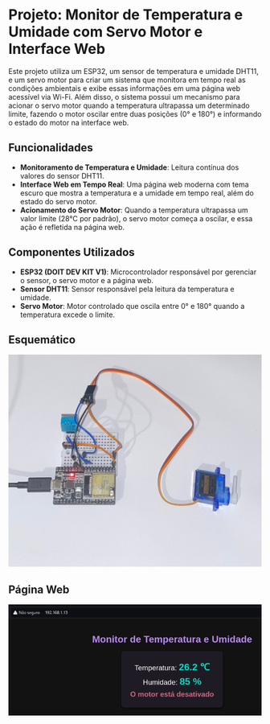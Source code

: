 # Projeto: Monitor de Temperatura e Umidade com Servo Motor e Interface Web

Este projeto utiliza um ESP32, um sensor de temperatura e umidade DHT11, e um servo motor para criar um sistema que monitora em tempo real as condições ambientais e exibe essas informações em uma página web acessível via Wi-Fi. Além disso, o sistema possui um mecanismo para acionar o servo motor quando a temperatura ultrapassa um determinado limite, fazendo o motor oscilar entre duas posições (0° e 180°) e informando o estado do motor na interface web.

## Funcionalidades
- **Monitoramento de Temperatura e Umidade**: Leitura contínua dos valores do sensor DHT11.
- **Interface Web em Tempo Real**: Uma página web moderna com tema escuro que mostra a temperatura e a umidade em tempo real, além do estado do servo motor.
- **Acionamento do Servo Motor**: Quando a temperatura ultrapassa um valor limite (28°C por padrão), o servo motor começa a oscilar, e essa ação é refletida na página web.

## Componentes Utilizados
- **ESP32 (DOIT DEV KIT V1)**: Microcontrolador responsável por gerenciar o sensor, o servo motor e a página web.
- **Sensor DHT11**: Sensor responsável pela leitura da temperatura e umidade.
- **Servo Motor**: Motor controlado que oscila entre 0° e 180° quando a temperatura excede o limite.

## Esquemático

![Esquemático do Circuito](assets/img1.jpeg)

## Página Web

![Interface Web](assets/img2.png)
